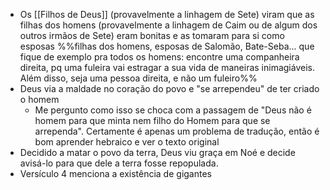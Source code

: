 - Os [[Filhos de Deus]] (provavelmente a linhagem de Sete) viram que as filhas dos homens (provavelmente a linhagem de Caim ou de algum dos outros irmãos de Sete) eram bonitas e as tomaram para si como esposas %%filhas dos homens, esposas de Salomão, Bate-Seba... que fique de exemplo pra todos os homens: encontre uma companheira direita, pq uma fuleira vai estragar a sua vida de maneiras inimagiáveis. Além disso, seja uma pessoa direita, e não um fuleiro%%
- Deus via a maldade no coração do povo e "se arrependeu" de ter criado o homem
	- Me pergunto como isso se choca com a passagem de "Deus não é homem para que minta nem filho do Homem para que se arrependa". Certamente é apenas um problema de tradução, então é bom aprender hebraico e ver o texto original
- Decidido a matar o povo da terra, Deus viu graça em Noé e decide avisá-lo para que dele a terra fosse repopulada.
- Versículo 4 menciona a existência de gigantes